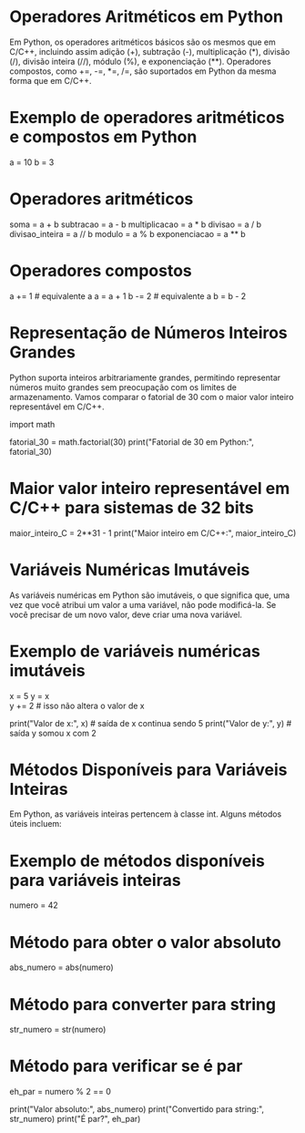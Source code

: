 # Operadores Aritméticos em Python
Em Python, os operadores aritméticos básicos são os mesmos que em C/C++, incluindo assim adição (+), subtração (-), multiplicação (*), divisão (/), divisão inteira (//), módulo (%), e exponenciação (**). Operadores compostos, como +=, -=, *=, /=, são suportados em Python da mesma forma que em C/C++.

# Exemplo de operadores aritméticos e compostos em Python
a = 10
b = 3

# Operadores aritméticos
soma = a + b
subtracao = a - b
multiplicacao = a * b
divisao = a / b
divisao_inteira = a // b
modulo = a % b
exponenciacao = a ** b

# Operadores compostos
a += 1  # equivalente a a = a + 1
b -= 2  # equivalente a b = b - 2

# Representação de Números Inteiros Grandes
Python suporta inteiros arbitrariamente grandes, permitindo representar números muito grandes sem preocupação com os limites de armazenamento. Vamos comparar o fatorial de 30 com o maior valor inteiro representável em C/C++.

import math

fatorial_30 = math.factorial(30)
print("Fatorial de 30 em Python:", fatorial_30)

# Maior valor inteiro representável em C/C++ para sistemas de 32 bits
maior_inteiro_C = 2**31 - 1 
print("Maior inteiro em C/C++:", maior_inteiro_C)

# Variáveis Numéricas Imutáveis
As variáveis numéricas em Python são imutáveis, o que significa que, uma vez que você atribui um valor a uma variável, não pode modificá-la. Se você precisar de um novo valor, deve criar uma nova variável.

# Exemplo de variáveis numéricas imutáveis
x = 5
y = x  
y += 2  # isso não altera o valor de x

print("Valor de x:", x)  # saída de x continua sendo 5
print("Valor de y:", y)  # saída y somou x com 2

# Métodos Disponíveis para Variáveis Inteiras
Em Python, as variáveis inteiras pertencem à classe int. Alguns métodos úteis incluem:

# Exemplo de métodos disponíveis para variáveis inteiras
numero = 42

# Método para obter o valor absoluto
abs_numero = abs(numero)

# Método para converter para string
str_numero = str(numero)

# Método para verificar se é par
eh_par = numero % 2 == 0

print("Valor absoluto:", abs_numero)
print("Convertido para string:", str_numero)
print("É par?", eh_par)